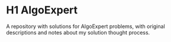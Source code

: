 # H1 AlgoExpert

A repository with solutions for AlgoExpert problems, with original descriptions and notes about my solution thought process.